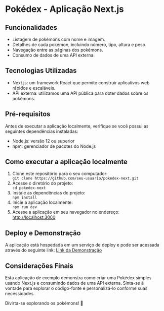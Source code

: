 <h1>Pokédex - Aplicação Next.js</h1>
  <h2>Funcionalidades</h2>
  <ul>
    <li>Listagem de pokémons com nome e imagem.</li>
    <li>Detalhes de cada pokémon, incluindo número, tipo, altura e peso.</li>
    <li>Navegação entre as páginas dos pokémons.</li>
    <li>Consumo de dados de uma API externa.</li>
  </ul>
  <h2>Tecnologias Utilizadas</h2>
  <ul>
    <li>Next.js: um framework React que permite construir aplicativos web rápidos e escaláveis.</li>
    <li>API externa: utilizamos uma API pública para obter dados sobre os pokémons.</li>
  </ul>
  <h2>Pré-requisitos</h2>
  <p>Antes de executar a aplicação localmente, verifique se você possui as seguintes dependências instaladas:</p>
  <ul>
    <li>Node.js: versão 12 ou superior</li>
    <li>npm: gerenciador de pacotes do Node.js</li>
  </ul>
  <h2>Como executar a aplicação localmente</h2>
  <ol>
    <li>Clone este repositório para o seu computador:</li>
    <code>git clone https://github.com/seu-usuario/pokedex-next.git</code>
    <li>Acesse o diretório do projeto:</li>
    <code>cd pokedex-next</code>
    <li>Instale as dependências do projeto:</li>
    <code>npm install</code>
    <li>Inicie a aplicação localmente:</li>
    <code>npm run dev</code>
    <li>Acesse a aplicação em seu navegador no endereço: <a href="http://localhost:3000">http://localhost:3000</a></li>
  </ol>
  <h2>Deploy e Demonstração</h2>
  <p>A aplicação está hospedada em um serviço de deploy e pode ser acessada através do seguinte link: <a href="pokenext-kappa-ten.vercel.app">Link da Demonstração</a></p>
  <h2>Considerações Finais</h2>
  <p>Esta aplicação de exemplo demonstra como criar uma Pokédex simples usando Next.js e consumindo dados de uma API externa. Sinta-se à vontade para explorar o código-fonte e personalizá-lo conforme suas necessidades.</p>
  <p>Divirta-se explorando os pokémons! 🚀</p>